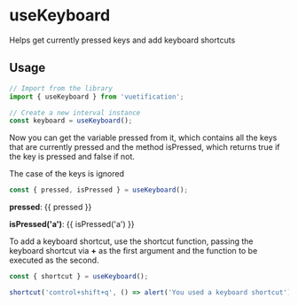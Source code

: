 # useKeyboard

Helps get currently pressed keys and add keyboard shortcuts

## Usage

```js
// Import from the library
import { useKeyboard } from 'vuetification';

// Create a new interval instance
const keyboard = useKeyboard();
```

Now you can get the variable pressed from it, which contains all the keys that are currently pressed and the method isPressed, which returns true if the key is pressed and false if not.

The case of the keys is ignored

```js
const { pressed, isPressed } = useKeyboard();
```

**pressed**: {{ pressed }}

**isPressed('a')**: {{ isPressed('a') }}

To add a keyboard shortcut, use the shortcut function, passing the keyboard shortcut via **+** as the first argument and the function to be executed as the second.

```js
const { shortcut } = useKeyboard();

shortcut('control+shift+q', () => alert('You used a keyboard shortcut'));
```

<script setup>
import { useKeyboard } from '../../src/composables/useKeyboard';

const { pressed, isPressed, shortcut } = useKeyboard();

shortcut('control+shift+q', () => alert('You used a keyboard shortcut'))
</script>
